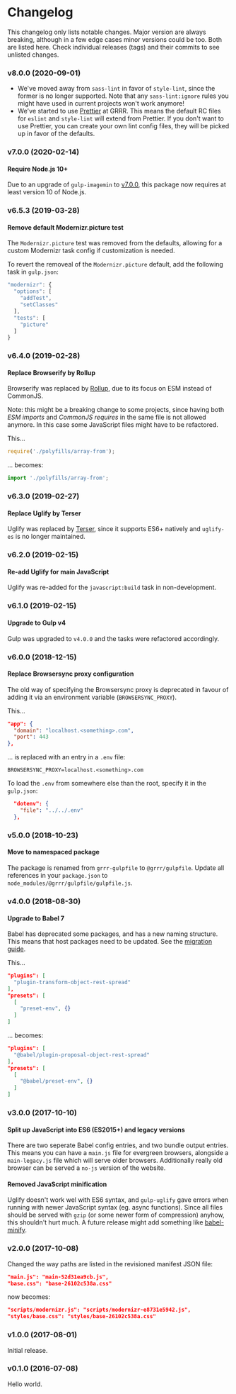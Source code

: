 # Changelog
This changelog only lists notable changes. Major version are always breaking, although in a few edge cases minor versions could be too. Both are listed here. Check individual releases (tags) and their commits to see unlisted changes.


### v8.0.0 (2020-09-01)

- We've moved away from `sass-lint` in favor of `style-lint`, since the former is no longer supported. Note that any `sass-lint:ignore` rules you might have used in current projects won't work anymore!
- We've started to use [Prettier](https://prettier.io/) at GRRR. This means the default RC files for `eslint` and `style-lint` will extend from Prettier. If you don't want to use Prettier, you can create your own lint config files, they will be picked up in favor of the defaults. 


### v7.0.0 (2020-02-14)

#### Require Node.js 10+

Due to an upgrade of `gulp-imagemin` to [v7.0.0](https://github.com/sindresorhus/gulp-imagemin/releases/tag/v7.0.0), this package now requires at least version 10 of Node.js. 


### v6.5.3 (2019-03-28)

#### Remove default Modernizr.picture test

The `Modernizr.picture` test was removed from the defaults, allowing for a custom Modernizr task config if customization is needed.

To revert the removeal of the `Modernizr.picture` default, add the following task in `gulp.json`:

```js
"modernizr": {
  "options": [
    "addTest",
    "setClasses"
  ],
  "tests": [
    "picture"
  ]
}
```


### v6.4.0 (2019-02-28)

#### Replace Browserify by Rollup
Browserify was replaced by [Rollup](https://github.com/rollup/rollup), due to its focus on ESM instead of CommonJS.

Note: this might be a breaking change to some projects, since having both _ESM imports_ and _CommonJS requires_ in the same file is not allowed anymore. In this case some JavaScript files might have to be refactored.

This...

```js
require('./polyfills/array-from');
```

... becomes:

```js
import './polyfills/array-from';
```


### v6.3.0 (2019-02-27)

#### Replace Uglify by Terser
Uglify was replaced by [Terser](https://github.com/terser-js/terser), since it supports ES6+ natively and `uglify-es` is no longer maintained.


### v6.2.0 (2019-02-15)

#### Re-add Uglify for main JavaScript
Uglify was re-added for the `javascript:build` task in non-development.


### v6.1.0 (2019-02-15)

#### Upgrade to Gulp v4
Gulp was upgraded to `v4.0.0` and the tasks were refactored accordingly.


### v6.0.0 (2018-12-15)

#### Replace Browsersync proxy configuration
The old way of specifying the Browsersync proxy is deprecated in favour of adding it via an environment variable (`BROWSERSYNC_PROXY`).

This...

```json
"app": {
  "domain": "localhost.<something>.com",
  "port": 443
},
```

... is replaced with an entry in a `.env` file:

```
BROWSERSYNC_PROXY=localhost.<something>.com
```

To load the `.env` from somewhere else than the root, specify it in the `gulp.json`:

```json
  "dotenv": {
    "file": "../../.env"
  },
```


### v5.0.0 (2018-10-23)

#### Move to namespaced package
The package is renamed from `grrr-gulpfile` to `@grrr/gulpfile`. Update all references in your `package.json` to `node_modules/@grrr/gulpfile/gulpfile.js`.


### v4.0.0 (2018-08-30)

#### Upgrade to Babel 7
Babel has deprecated some packages, and has a new naming structure. This means that host packages need to be updated. See the [migration guide](https://babeljs.io/docs/en/v7-migration).

This...

```json
"plugins": [
  "plugin-transform-object-rest-spread"
],
"presets": [
  [
    "preset-env", {}
  ]
]
```

... becomes:

```json
"plugins": [
  "@babel/plugin-proposal-object-rest-spread"
],
"presets": [
  [
    "@babel/preset-env", {}
  ]
]
```


### v3.0.0 (2017-10-10)

#### Split up JavaScript into ES6 (ES2015+) and legacy versions
There are two seperate Babel config entries, and two bundle output entries. This means you can have a `main.js` file for evergreen browsers, alongside a `main-legacy.js` file which will serve older browsers. Additionally really old browser can be served a `no-js` version of the website.

#### Removed JavaScript minification
Uglify doesn't work wel with ES6 syntax, and `gulp-uglify` gave errors when running with newer JavaScript syntax (eg. async functions). Since all files should be served with `gzip` (or some newer form of compression) anyhow, this shouldn't hurt much.
A future release might add something like [babel-minify](https://github.com/babel/minify).


### v2.0.0 (2017-10-08)

Changed the way paths are listed in the revisioned manifest JSON file:

```json
"main.js": "main-52d31ea9cb.js",
"base.css": "base-26102c538a.css"
```

now becomes:

```json
"scripts/modernizr.js": "scripts/modernizr-e8731e5942.js",
"styles/base.css": "styles/base-26102c538a.css"
```


### v1.0.0 (2017-08-01)

Initial release.


### v0.1.0 (2016-07-08)

Hello world.
